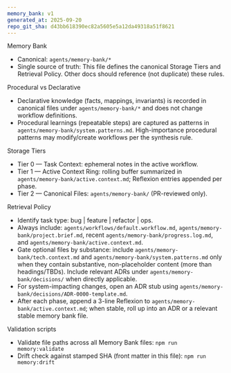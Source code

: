 ```yaml
---
memory_bank: v1
generated_at: 2025-09-20
repo_git_sha: d43bb618390ec82a5605e5a12da49318a51f8621
---
```


Memory Bank

- Canonical: `agents/memory-bank/*`
- Single source of truth: This file defines the canonical Storage Tiers and Retrieval Policy. Other docs should reference (not duplicate) these rules.

Procedural vs Declarative

- Declarative knowledge (facts, mappings, invariants) is recorded in canonical files under `agents/memory-bank/*` and does not change workflow definitions.
- Procedural learnings (repeatable steps) are captured as patterns in `agents/memory-bank/system.patterns.md`. High-importance procedural patterns may modify/create workflows per the synthesis rule.

Storage Tiers

- Tier 0 — Task Context: ephemeral notes in the active workflow.
- Tier 1 — Active Context Ring: rolling buffer summarized in `agents/memory-bank/active.context.md`; Reflexion entries appended per phase.
- Tier 2 — Canonical Files: `agents/memory-bank/` (PR-reviewed only).

Retrieval Policy

- Identify task type: bug | feature | refactor | ops.
- Always include: `agents/workflows/default.workflow.md`, `agents/memory-bank/project.brief.md`, recent `agents/memory-bank/progress.log.md`, and `agents/memory-bank/active.context.md`.
- Gate optional files by substance: include `agents/memory-bank/tech.context.md` and `agents/memory-bank/system.patterns.md` only when they contain substantive, non-placeholder content (more than headings/TBDs). Include relevant ADRs under `agents/memory-bank/decisions/` when directly applicable.
- For system-impacting changes, open an ADR stub using `agents/memory-bank/decisions/ADR-0000-template.md`.
- After each phase, append a 3-line Reflexion to `agents/memory-bank/active.context.md`; when stable, roll up into an ADR or a relevant stable memory bank file.

Validation scripts

- Validate file paths across all Memory Bank files: `npm run memory:validate`
- Drift check against stamped SHA (front matter in this file): `npm run memory:drift`
